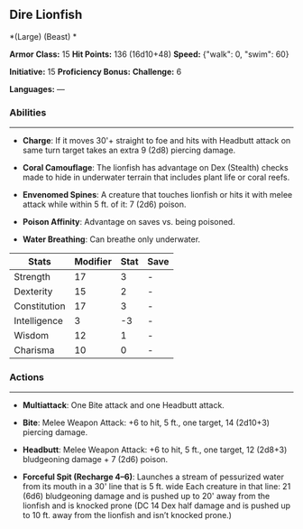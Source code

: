 ## Dire Lionfish
*(Large) (Beast) *

**Armor Class:** 15
**Hit Points:** 136 (16d10+48)
**Speed:** {"walk": 0, "swim": 60}

**Initiative:** 15
**Proficiency Bonus:**
**Challenge:** 6

**Languages:** —

### Abilities
 --- 
- **Charge**: If it moves 30'+ straight to foe and hits with Headbutt attack on same turn target takes an extra 9 (2d8) piercing damage.

- **Coral Camouflage**: The lionfish has advantage on Dex (Stealth) checks made to hide in underwater terrain that includes plant life or coral reefs.

- **Envenomed Spines**: A creature that touches lionfish or hits it with melee attack while within 5 ft. of it: 7 (2d6) poison.

- **Poison Affinity**: Advantage on saves vs. being poisoned.

- **Water Breathing**: Can breathe only underwater.



| Stats | Modifier | Stat | Save
| ---- | ---- | ---- | ---- |
| Strength | 17 | 3 | - |
| Dexterity | 15 | 2 | - |
| Constitution | 17 | 3 | - |
| Intelligence | 3 | -3 | - |
| Wisdom | 12 | 1 | - |
| Charisma | 10 | 0 | - |

### Actions
 --- 
- **Multiattack**: One Bite attack and one Headbutt attack.

- **Bite**: Melee Weapon Attack: +6 to hit, 5 ft., one target, 14 (2d10+3) piercing damage.

- **Headbutt**: Melee Weapon Attack: +6 to hit, 5 ft., one target, 12 (2d8+3) bludgeoning damage + 7 (2d6) poison.

- **Forceful Spit (Recharge 4–6)**: Launches a stream of pessurized water from its mouth in a 30' line that is 5 ft. wide  Each creature in that line: 21 (6d6) bludgeoning damage and is pushed up to 20' away from the lionfish and is knocked prone (DC 14 Dex half damage and is pushed up to 10 ft. away from the lionfish and isn’t knocked prone.)


